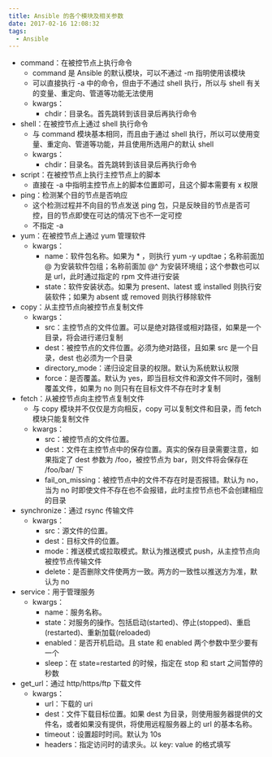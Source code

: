 ```yaml
---
title: Ansible 的各个模块及相关参数
date: 2017-02-16 12:08:32
tags:
  - Ansible
---
```


* command：在被控节点上执行命令
  * command 是 Ansible 的默认模块，可以不通过 -m 指明使用该模块
  * 可以直接执行 -a 中的命令，但由于不通过 shell 执行，所以与 shell 有关的变量、重定向、管道等功能无法使用
  * kwargs：
    * chdir：目录名。首先跳转到该目录后再执行命令
* shell：在被控节点上通过 shell 执行命令
  * 与 command 模块基本相同，而且由于通过 shell 执行，所以可以使用变量、重定向、管道等功能，并且使用所选用户的默认 shell
  * kwargs：
    * chdir：目录名。首先跳转到该目录后再执行命令
* script：在被控节点上执行主控节点上的脚本
  * 直接在 -a 中指明主控节点上的脚本位置即可，且这个脚本需要有 x 权限
* ping：检测某个目的节点是否响应
  * 这个检测过程并不向目的节点发送 ping 包，只是反映目的节点是否可控，目的节点即使在可达的情况下也不一定可控
  * 不指定 -a
* yum：在被控节点上通过 yum 管理软件
  * kwargs：
    * name：软件包名称。如果为 * ，则执行 yum -y updtae；名称前面加 @ 为安装软件包组；名称前面加 @^ 为安装环境组；这个参数也可以是 url，此时通过指定的 rpm 文件进行安装
    * state：软件安装状态。如果为 present、latest 或 installed 则执行安装软件；如果为 absent 或 removed 则执行移除软件
* copy：从主控节点向被控节点复制文件
  * kwargs：
    * src：主控节点的文件位置。可以是绝对路径或相对路径，如果是一个目录，将会进行递归复制
    * dest：被控节点的文件位置。必须为绝对路径，且如果 src 是一个目录，dest 也必须为一个目录
    * directory_mode：递归设定目录的权限。默认为系统默认权限
    * force：是否覆盖。默认为 yes，即当目标文件和源文件不同时，强制覆盖文件，如果为 no 则只有在目标文件不存在时才复制
* fetch：从被控节点向主控节点复制文件
  * 与 copy 模块并不仅仅是方向相反，copy 可以复制文件和目录，而 fetch 模块只能复制文件
  * kwargs：
    * src：被控节点的文件位置。
    * dest：文件在主控节点中的保存位置。真实的保存目录需要注意，如果指定了 dest 参数为 /foo，被控节点为 bar，则文件将会保存在 /foo/bar/ 下
    * fail_on_missing：被控节点中的文件不存在时是否报错。默认为 no，当为 no 时即使文件不存在也不会报错，此时主控节点也不会创建相应的目录
* synchronize：通过 rsync 传输文件
  * kwargs：
    * src：源文件的位置。
    * dest：目标文件的位置。
    * mode：推送模式或拉取模式。默认为推送模式 push，从主控节点向被控节点传输文件
    * delete：是否删除文件使两方一致。两方的一致性以推送方为准，默认为 no
* service：用于管理服务
  * kwargs：
    * name：服务名称。
    * state：对服务的操作。包括启动(started)、停止(stopped)、重启(restarted)、重新加载(reloaded)
    * enabled：是否开机启动。且 state 和 enabled 两个参数中至少要有一个
    * sleep：在 state=restarted 的时候，指定在 stop 和 start 之间暂停的秒数
* get_url：通过 http/https/ftp 下载文件
  * kwargs：
    * url：下载的 uri
    * dest：文件下载目标位置。如果 dest 为目录，则使用服务器提供的文件名，或者如果没有提供，将使用远程服务器上的 url 的基本名称。
    * timeout：设置超时时间。默认为 10s
    * headers：指定访问时的请求头。以 key: value 的格式填写

